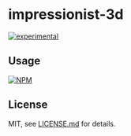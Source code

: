 # impressionist-3d

[![experimental](http://badges.github.io/stability-badges/dist/experimental.svg)](http://github.com/badges/stability-badges)



## Usage

[![NPM](https://nodei.co/npm/impressionist-3d.png)](https://nodei.co/npm/impressionist-3d/)

## License

MIT, see [LICENSE.md](http://github.com/mattdesl/impressionist-3d/blob/master/LICENSE.md) for details.
